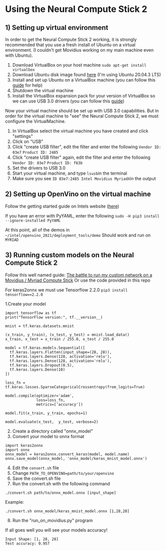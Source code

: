 # Using the Neural Compute Stick 2
## 1) Setting up virtual environment
In order to get the Neural Compute Stick 2 working, it is strongly recommended that you use a fresh install of Ubuntu on a virtual environment. (I couldn't get Movidius working on my main machine even with Ubuntu). 

 1. Download VirtualBox on your host machine
`sudo apt-get install virtualbox`
 2. Download Ubuntu disk image found [here](https://ubuntu.com/download/desktop) (I'm using Ubuntu 20.04.3 LTS) 
 3. Install and set up Ubuntu on a VirtualBox machine (you can follow this [guide](https://brb.nci.nih.gov/seqtools/installUbuntu.html) for help)
 4. Shutdown the virtual machine
 5. Install the VirtualBox expansion pack for your version of VirtualBox so we can use USB 3.0 drivers (you can follow this [guide](https://www.nakivo.com/blog/how-to-install-virtualbox-extension-pack/#:~:text=Open%20Launchpad,%20run%20VirtualBox,%20then,VirtualBox%20site%20%28Oracle_VM_VirtualBox_Extension_Pack-6.0.))

Now your virtual machine should be set up with USB 3.0 capabilities. But in order for the virtual machine to "see" the Neural Compute Stick 2, we must configure the VirtualMachine.

 1. In VirtualBox select the virtual machine you have created and click "settings"
 2. Click on "USB"
 3. Click "create USB filter", edit the filter and enter the following
 `Vendor ID: 03e7`
 `Product ID: 2485`
 4.  Click "create USB filter" again, edit the filter and enter the following
 `Vendor ID: 03e7`
 `Product ID: f63b`
 5. Set the drivers to USB 3.0
 6. Start your virtual machine, and type `lsusb`in the terminal
 7. Make sure you see `ID 03e7:2485 Intel Movidius MyriadX`in the output

## 2) Setting up OpenVino on the virtual machine

Follow the getting started guide on Intels website ([here](https://www.intel.com/content/www/us/en/developer/articles/guide/get-started-with-neural-compute-stick.html))

If you have an error with PyYAML, enter the following
`sudo -H pip3 install --ignore-installed PyYAML`

At this point, all of the demos in
`~/intel/openvino_2021/deployment_tools/demo`
Should work and run on `MYRIAD`

## 3) Running custom models on the Neural Compute Stick 2
Follow this well named guide: [The battle to run my custom network on a Movidius / Myriad Compute Stick](https://medium.com/analytics-vidhya/the-battle-to-run-my-custom-network-on-a-movidius-myriad-compute-stick-c7c01fb64126)
Or use the code provided in this repo

For keras2onnx we must use Tensorflow 2.2.0
`pip3 install tensorflow==2.2.0`

   1.Create your model
```
import tensorflow as tf
print("TensorFlow version:", tf.__version__)

mnist = tf.keras.datasets.mnist

(x_train, y_train), (x_test, y_test) = mnist.load_data()
x_train, x_test = x_train / 255.0, x_test / 255.0

model = tf.keras.models.Sequential([
  tf.keras.layers.Flatten(input_shape=(28, 28)),
  tf.keras.layers.Dense(128, activation='relu'),
  tf.keras.layers.Dense(128, activation='relu'),
  tf.keras.layers.Dropout(0.5),
  tf.keras.layers.Dense(10)
])

loss_fn = tf.keras.losses.SparseCategoricalCrossentropy(from_logits=True)

model.compile(optimizer='adam',
              loss=loss_fn,
              metrics=['accuracy'])

model.fit(x_train, y_train, epochs=1)

model.evaluate(x_test,  y_test, verbose=2)
```
   2. Create a directory called "onnx_model"
   3. Convert your model to onnx format
```
import keras2onnx
import onnx
onnx_model = keras2onnx.convert_keras(model, model.name)
onnx.save_model(onnx_model, 'onnx_model/keras_mnist_model.onnx')
```
   4. Edit the `convert.sh` file
   5. Change `PATH_TO_OPENVINO=path/to/your/openvino`
   6. Save the convert.sh file
   7. Run the convert.sh with the following command
   ```
   ./convert.sh path/to/onnx_model.onnx [input_shape]
   ```
   Example:
   ```
   ./convert.sh onnx_model/keras_mnist_model.onnx [1,28,28]
   ```
   8. Run the "run_on_movidius.py" program

If all goes well you will see your models accuracy!
```
Input Shape: [1, 28, 28]
Test accuracy: 0.957
```
